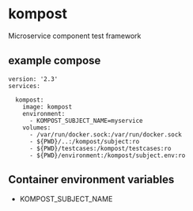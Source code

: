 # kompost
Microservice component test framework

## example compose
```
version: '2.3'
services:
  
  kompost:
    image: kompost
    environment:
      - KOMPOST_SUBJECT_NAME=myservice
    volumes:
      - /var/run/docker.sock:/var/run/docker.sock
      - ${PWD}/..:/kompost/subject:ro      
      - ${PWD}/testcases:/kompost/testcases:ro
      - ${PWD}/environment:/kompost/subject.env:ro
```

## Container environment variables

 * KOMPOST_SUBJECT_NAME